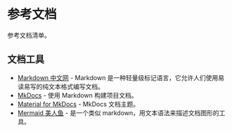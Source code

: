 # 参考文档

参考文档清单。

## 文档工具

- [Markdown 中文网](http://markdown.p2hp.com/index.html) - Markdown 是一种轻量级标记语言，它允许人们使用易读易写的纯文本格式编写文档。
- [MkDocs](https://www.mkdocs.org/) - 使用 Markdown 构建项目文档。
- [Material for MkDocs](https://squidfunk.github.io/mkdocs-material/) - MkDocs 文档主题。
- [Mermaid 美人鱼](https://mermaid-js.github.io/mermaid/#/) - 是一个类似 markdown，用文本语法来描述文档图形的工具。
